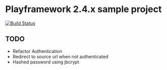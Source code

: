 # Playframework 2.4.x sample project #

[![Build Status](https://travis-ci.org/tanacasino/studyplay2.svg?branch=master)](https://travis-ci.org/tanacasino/studyplay2)


## TODO ##

- Refactor Authentication
- Redirect to source url when not authenticated
- Hashed password using jbcrypt


